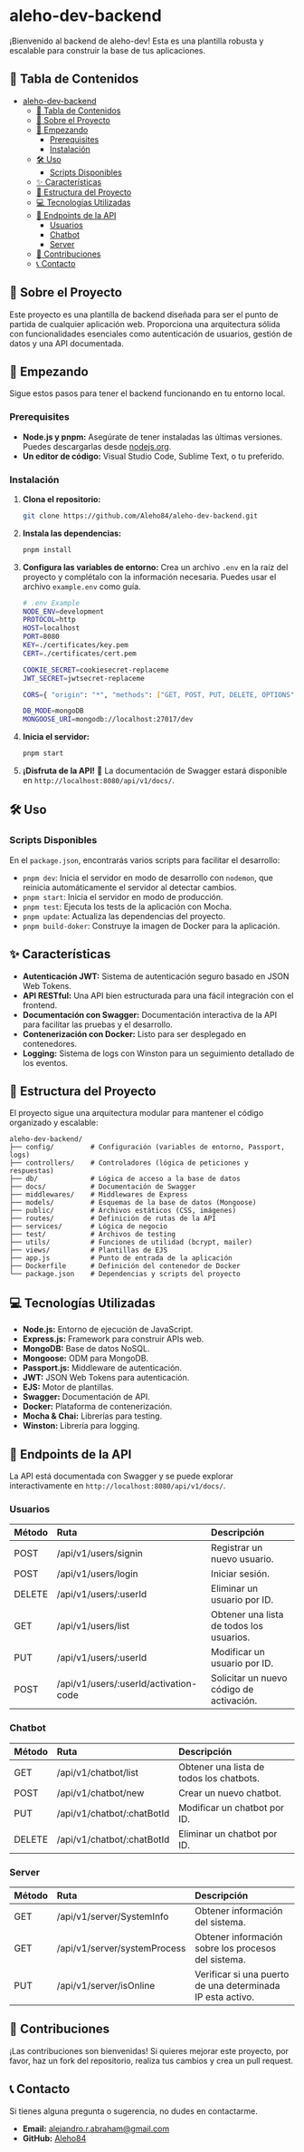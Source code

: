 # aleho-dev-backend

¡Bienvenido al backend de aleho-dev! Esta es una plantilla robusta y escalable para construir la base de tus aplicaciones.

## 📑 Tabla de Contenidos

- [aleho-dev-backend](#aleho-dev-backend)
  - [📑 Tabla de Contenidos](#-tabla-de-contenidos)
  - [🧐 Sobre el Proyecto](#-sobre-el-proyecto)
  - [🚀 Empezando](#-empezando)
    - [Prerequisites](#prerequisites)
    - [Instalación](#instalación)
  - [🛠️ Uso](#️-uso)
    - [Scripts Disponibles](#scripts-disponibles)
  - [✨ Características](#-características)
  - [📂 Estructura del Proyecto](#-estructura-del-proyecto)
  - [💻 Tecnologías Utilizadas](#-tecnologías-utilizadas)
  - [📖 Endpoints de la API](#-endpoints-de-la-api)
    - [Usuarios](#usuarios)
    - [Chatbot](#chatbot)
    - [Server](#server)
  - [🤝 Contribuciones](#-contribuciones)
  - [📞 Contacto](#-contacto)

## 🧐 Sobre el Proyecto

Este proyecto es una plantilla de backend diseñada para ser el punto de partida de cualquier aplicación web. Proporciona una arquitectura sólida con funcionalidades esenciales como autenticación de usuarios, gestión de datos y una API documentada.

## 🚀 Empezando

Sigue estos pasos para tener el backend funcionando en tu entorno local.

### Prerequisites

*   **Node.js y pnpm:** Asegúrate de tener instaladas las últimas versiones. Puedes descargarlas desde [nodejs.org](https://nodejs.org/).
*   **Un editor de código:** Visual Studio Code, Sublime Text, o tu preferido.

### Instalación

1.  **Clona el repositorio:**
    ```bash
    git clone https://github.com/Aleho84/aleho-dev-backend.git
    ```

2.  **Instala las dependencias:**
    ```bash
    pnpm install
    ```

3.  **Configura las variables de entorno:** Crea un archivo `.env` en la raíz del proyecto y complétalo con la información necesaria. Puedes usar el archivo `example.env` como guía.
    ```bash
    # .env Example
    NODE_ENV=development
    PROTOCOL=http
    HOST=localhost
    PORT=8080
    KEY=./certificates/key.pem
    CERT=./certificates/cert.pem

    COOKIE_SECRET=cookiesecret-replaceme
    JWT_SECRET=jwtsecret-replaceme

    CORS={ "origin": "*", "methods": ["GET, POST, PUT, DELETE, OPTIONS"] }

    DB_MODE=mongoDB
    MONGOOSE_URI=mongodb://localhost:27017/dev
    ```

4.  **Inicia el servidor:**
    ```bash
    pnpm start
    ```

5.  **¡Disfruta de la API!** 🎉 La documentación de Swagger estará disponible en `http://localhost:8080/api/v1/docs/`.

## 🛠️ Uso

### Scripts Disponibles

En el `package.json`, encontrarás varios scripts para facilitar el desarrollo:

*   `pnpm dev`: Inicia el servidor en modo de desarrollo con `nodemon`, que reinicia automáticamente el servidor al detectar cambios.
*   `pnpm start`: Inicia el servidor en modo de producción.
*   `pnpm test`: Ejecuta los tests de la aplicación con Mocha.
*   `pnpm update`: Actualiza las dependencias del proyecto.
*   `pnpm build-doker`: Construye la imagen de Docker para la aplicación.

## ✨ Características

*   **Autenticación JWT:** Sistema de autenticación seguro basado en JSON Web Tokens.
*   **API RESTful:** Una API bien estructurada para una fácil integración con el frontend.
*   **Documentación con Swagger:** Documentación interactiva de la API para facilitar las pruebas y el desarrollo.
*   **Contenerización con Docker:** Listo para ser desplegado en contenedores.
*   **Logging:** Sistema de logs con Winston para un seguimiento detallado de los eventos.

## 📂 Estructura del Proyecto

El proyecto sigue una arquitectura modular para mantener el código organizado y escalable:

```
aleho-dev-backend/
├── config/         # Configuración (variables de entorno, Passport, logs)
├── controllers/    # Controladores (lógica de peticiones y respuestas)
├── db/             # Lógica de acceso a la base de datos
├── docs/           # Documentación de Swagger
├── middlewares/    # Middlewares de Express
├── models/         # Esquemas de la base de datos (Mongoose)
├── public/         # Archivos estáticos (CSS, imágenes)
├── routes/         # Definición de rutas de la API
├── services/       # Lógica de negocio
├── test/           # Archivos de testing
├── utils/          # Funciones de utilidad (bcrypt, mailer)
├── views/          # Plantillas de EJS
├── app.js          # Punto de entrada de la aplicación
├── Dockerfile      # Definición del contenedor de Docker
└── package.json    # Dependencias y scripts del proyecto
```

## 💻 Tecnologías Utilizadas

*   **Node.js:** Entorno de ejecución de JavaScript.
*   **Express.js:** Framework para construir APIs web.
*   **MongoDB:** Base de datos NoSQL.
*   **Mongoose:** ODM para MongoDB.
*   **Passport.js:** Middleware de autenticación.
*   **JWT:** JSON Web Tokens para autenticación.
*   **EJS:** Motor de plantillas.
*   **Swagger:** Documentación de API.
*   **Docker:** Plataforma de contenerización.
*   **Mocha & Chai:** Librerías para testing.
*   **Winston:** Librería para logging.

## 📖 Endpoints de la API

La API está documentada con Swagger y se puede explorar interactivamente en `http://localhost:8080/api/v1/docs/`.

### Usuarios

| Método | Ruta                      | Descripción                      |
| :----- | :------------------------ | :------------------------------- |
| POST   | /api/v1/users/signin      | Registrar un nuevo usuario.      |
| POST   | /api/v1/users/login       | Iniciar sesión.                  |
| DELETE | /api/v1/users/:userId     | Eliminar un usuario por ID.      |
| GET    | /api/v1/users/list        | Obtener una lista de todos los usuarios. |
| PUT    | /api/v1/users/:userId     | Modificar un usuario por ID.     |
| POST   | /api/v1/users/:userId/activation-code | Solicitar un nuevo código de activación. |

### Chatbot

| Método | Ruta                       | Descripción                     |
| :----- | :------------------------- | :------------------------------ |
| GET    | /api/v1/chatbot/list       | Obtener una lista de todos los chatbots. |
| POST   | /api/v1/chatbot/new        | Crear un nuevo chatbot.         |
| PUT    | /api/v1/chatbot/:chatBotId | Modificar un chatbot por ID.    |
| DELETE | /api/v1/chatbot/:chatBotId | Eliminar un chatbot por ID.     |

### Server
| Método | Ruta                         | Descripción                     |
| :----- | :--------------------------- | :------------------------------ |
| GET    | /api/v1/server/SystemInfo    | Obtener información del sistema.|
| GET    | /api/v1/server/systemProcess | Obtener información sobre los procesos del sistema.|
| PUT    | /api/v1/server/isOnline      | Verificar si una puerto de una determinada IP esta activo.|


## 🤝 Contribuciones

¡Las contribuciones son bienvenidas! Si quieres mejorar este proyecto, por favor, haz un fork del repositorio, realiza tus cambios y crea un pull request.

## 📞 Contacto

Si tienes alguna pregunta o sugerencia, no dudes en contactarme.

*   **Email:** alejandro.r.abraham@gmail.com
*   **GitHub:** [Aleho84](https://github.com/Aleho84)
